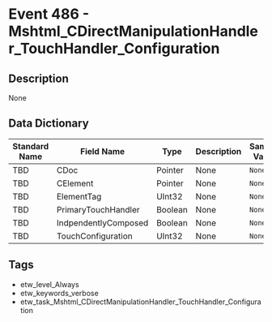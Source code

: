 # Event 486 - Mshtml_CDirectManipulationHandler_TouchHandler_Configuration

## Description
None

## Data Dictionary
|Standard Name|Field Name|Type|Description|Sample Value|
|---|---|---|---|---|
|TBD|CDoc|Pointer|None|`None`|
|TBD|CElement|Pointer|None|`None`|
|TBD|ElementTag|UInt32|None|`None`|
|TBD|PrimaryTouchHandler|Boolean|None|`None`|
|TBD|IndpendentlyComposed|Boolean|None|`None`|
|TBD|TouchConfiguration|UInt32|None|`None`|

## Tags
* etw_level_Always
* etw_keywords_verbose
* etw_task_Mshtml_CDirectManipulationHandler_TouchHandler_Configuration